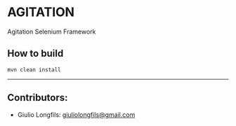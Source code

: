 # AGITATION

Agitation Selenium Framework

## How to build

```mvn clean install```

---
## Contributors:

- Giulio Longfils: [giuliolongfils@gmail.com](mailto:giuliolongfils@gmail.com)
